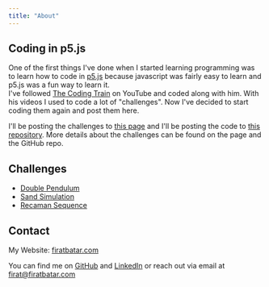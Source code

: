 ```yaml
---
title: "About"
---
```


## Coding in p5.js
One of the first things I've done when I started learning programming was to learn how to code in [p5.js](https://p5js.org/) because javascript was fairly easy to learn and p5.js was a fun way to learn it.  
I've followed [The Coding Train](https://www.youtube.com/user/shiffman) on YouTube and coded along with him. With his videos I used to code a lot of "challenges". Now I've decided to start coding them again and post them here.  

I'll be posting the challenges to [this page](https://firatbatar.com/p5-challenges) and I'll be posting the code to [this repository](https://github.com/firatbatar/p5-challenges). More details about the challenges can be found on the page and the GitHub repo.
<br/>

## Challenges
- [Double Pendulum](https://firatbatar.com/p5-challenges/challenge/double-pendulum)
- [Sand Simulation](https://firatbatar.com/p5-challenges/challenge/sand)
- [Recaman Sequence](https://firatbatar.com/p5-challenges/challenge/recaman-sequence)

## Contact
My Website: [firatbatar.com](https://firatbatar.com)  

You can find me on [GitHub](https://github.com/firatbatar) and [LinkedIn](https://www.linkedin.com/in/f%C4%B1rat-batar-a22695221/) or reach out via email at [firat@firatbatar.com](mailto:firat@firatbatar.com)
